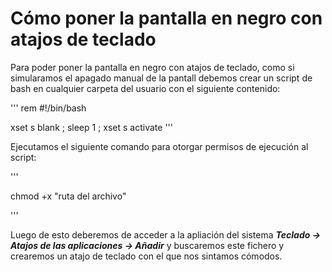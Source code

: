 # Cómo poner la pantalla en negro con atajos de teclado

Para poder poner la pantalla en negro con atajos de teclado, como si simularamos el apagado manual de la pantall debemos crear un script de bash en cualquier carpeta del usuario con el siguiente contenido:

'''
rem #!/bin/bash

xset s blank ; sleep 1 ; xset s activate
'''

Ejecutamos el siguiente comando para otorgar permisos de ejecución al script:

'''

chmod +x "ruta del archivo"

'''

Luego de esto deberemos de acceder a la apliación del sistema ***Teclado -> Atajos de las aplicaciones -> Añadir*** y buscaremos este fichero y crearemos un atajo de teclado con el que nos sintamos cómodos.